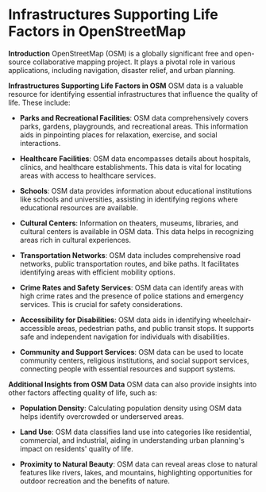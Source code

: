
# Infrastructures Supporting Life Factors in OpenStreetMap

**Introduction** OpenStreetMap (OSM) is a globally significant free and open-source collaborative mapping project. It plays a pivotal role in various applications, including navigation, disaster relief, and urban planning.

**Infrastructures Supporting Life Factors in OSM** OSM data is a valuable resource for identifying essential infrastructures that influence the quality of life. These include:

-   **Parks and Recreational Facilities**: OSM data comprehensively covers parks, gardens, playgrounds, and recreational areas. This information aids in pinpointing places for relaxation, exercise, and social interactions.
    
-   **Healthcare Facilities**: OSM data encompasses details about hospitals, clinics, and healthcare establishments. This data is vital for locating areas with access to healthcare services.
    
-   **Schools**: OSM data provides information about educational institutions like schools and universities, assisting in identifying regions where educational resources are available.
    
-   **Cultural Centers**: Information on theaters, museums, libraries, and cultural centers is available in OSM data. This data helps in recognizing areas rich in cultural experiences.
    
-   **Transportation Networks**: OSM data includes comprehensive road networks, public transportation routes, and bike paths. It facilitates identifying areas with efficient mobility options.
    
-   **Crime Rates and Safety Services**: OSM data can identify areas with high crime rates and the presence of police stations and emergency services. This is crucial for safety considerations.
    
-   **Accessibility for Disabilities**: OSM data aids in identifying wheelchair-accessible areas, pedestrian paths, and public transit stops. It supports safe and independent navigation for individuals with disabilities.
    
-   **Community and Support Services**: OSM data can be used to locate community centers, religious institutions, and social support services, connecting people with essential resources and support systems.
    

**Additional Insights from OSM Data** OSM data can also provide insights into other factors affecting quality of life, such as:

-   **Population Density**: Calculating population density using OSM data helps identify overcrowded or underserved areas.
    
-   **Land Use**: OSM data classifies land use into categories like residential, commercial, and industrial, aiding in understanding urban planning's impact on residents' quality of life.
    
-   **Proximity to Natural Beauty**: OSM data can reveal areas close to natural features like rivers, lakes, and mountains, highlighting opportunities for outdoor recreation and the benefits of nature.
    
